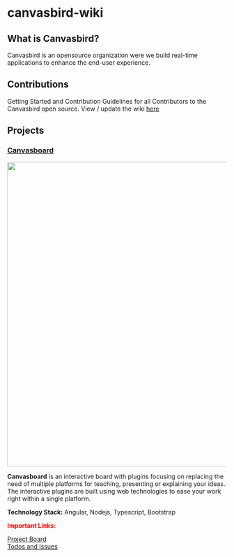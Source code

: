 # canvasbird-wiki
## What is Canvasbird?
Canvasbird is an opensource organization were we build real-time applications to enhance the end-user experience.

<!-- ## Important Links: -->
<!-- Our homepage: https://www.canvasbird.org -->
<!-- If you want to get in touch with the team with issues other than documentation, head to the gitter channel [here](#) -->
<!-- If you are looking for contribution click [here]() for Instructions. -->
<!-- For Wiki click [here]() -->
<!-- Project Checklists [Click here]() -->
## Contributions
Getting Started and Contribution Guidelines for all Contributors to the Canvasbird open source. View / update the wiki [here](https://github.com/Canvasbird/canvasbird-wiki/wiki)
## Projects
<!-- canvasboard -->

### [Canvasboard](https://github.com/Canvasbird/canvasboard)
<p align="center">
  <img src="https://github.com/Canvasbird/canvasboard/raw/master/src/assets/Canvasboard.png?raw=true" width="700">
</p>

**Canvasboard** is an interactive board with plugins focusing on replacing the need of multiple platforms for teaching, presenting or explaining your ideas. The interactive plugins are built using web technologies to ease your work right within a single platform.

<strong>Technology Stack:</strong> Angular, Nodejs, Typescript, Bootstrap
<p><strong style="color:red">Important Links:</strong></p>

<!-- [Website]() -->
[Project Board](https://github.com/Canvasbird/canvasboard/projects/1)
</br>
[Todos and Issues](https://github.com/Canvasbird/canvasboard/issues)</br>


<!-- ### CamLecture  -->
<!-- ### NLP based Emotions recommendation -->
<!-- ### AutoML -->
